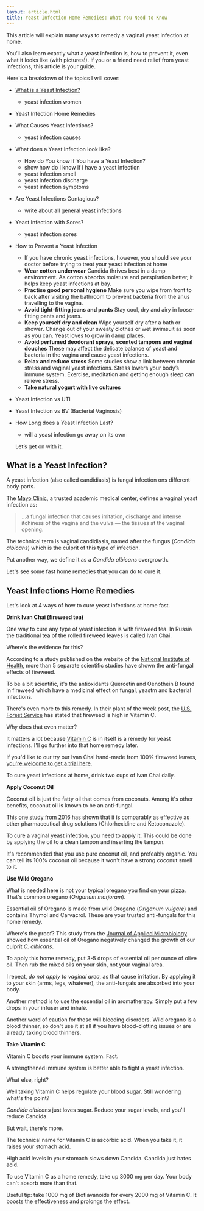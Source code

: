 ```yaml
---
layout: article.html
title: Yeast Infection Home Remedies: What You Need to Know
---
```

This article will explain many ways to remedy a vaginal yeast infection at home. 

You’ll also learn exactly what a yeast infection is, how to prevent it, even what it looks like (with pictures!). If you or a friend need relief from yeast infections, this article is your guide.

Here's a breakdown of the topics I will cover:

- [What is a Yeast Infection?](https://articles.ivansherbs.com/yeast-infection-home-remedies#what-is-a-vaginal-yeast-infection)
  - yeast infection women
- Yeast Infection Home Remedies

- What Causes Yeast Infections?
  - yeast infection causes
- What does a Yeast Infection look like?
  - How do You know if You have a Yeast Infection?
  - show how do i know if i have a yeast infection
  - yeast infection smell
  - yeast infection discharge
  - yeast infection symptoms
- Are Yeast Infections Contagious?
  - write about all general yeast infections

- Yeast Infection with Sores?
  - yeast infection sores

- How to Prevent a Yeast Infection
  - If you have chronic yeast infections, however, you should see your doctor before trying to treat your yeast infection at home
  - **Wear cotton underwear**
    Candida thrives best in a damp environment. As cotton absorbs moisture and perspiration better, it helps keep yeast infections at bay.
  - **Practise good personal hygiene**
    Make sure you wipe from front to back after visiting the bathroom to prevent bacteria from the anus travelling to the vagina.
  - **Avoid tight-fitting jeans and pants**
    Stay cool, dry and airy in loose-fitting pants and jeans.
  - **Keep yourself dry and clean**
    Wipe yourself dry after a bath or shower. Change out of your sweaty clothes or wet swimsuit as soon as you can. Yeast loves to grow in damp places.
  - **Avoid perfumed deodorant sprays, scented tampons and vaginal douches**
    These may affect the delicate balance of yeast and bacteria in the vagina and cause yeast infections.
  - **Relax and reduce stress**
    Some studies show a link between chronic stress and vaginal yeast infections. Stress lowers your body’s immune system. Exercise, meditation and getting enough sleep can relieve stress.
  - **Take natural yogurt with live cultures**

- Yeast Infection vs UTI

- Yeast Infection vs BV (Bacterial Vaginosis)

- How Long does a Yeast Infection Last?

  - will a yeast infection go away on its own

  Let’s get on with it.

## What is a Yeast Infection?

A yeast infection (also called candidiasis) is fungal infection ons different body parts.

The [Mayo Clinic](https://www.mayoclinic.org/diseases-conditions/yeast-infection/symptoms-causes/syc-20378999), a trusted academic medical center, defines a vaginal yeast infection as:

> ...a fungal infection that causes irritation, discharge and intense itchiness of the vagina and the vulva — the tissues at the vaginal opening.

The technical term is vaginal candidiasis, named after the fungus (*Candida albicans*) which is the culprit of this type of infection.

Put another way, we define it as a *Candida albicans* overgrowth.

Let's see some fast home remedies that you can do to cure it.

## Yeast Infections Home Remedies

Let's look at 4 ways of how to cure yeast infections at home fast. 

**Drink Ivan Chai (fireweed tea)**

One way to cure any type of yeast infection is with fireweed tea. In Russia the traditional tea of the rolled fireweed leaves is called Ivan Chai.

Where's the evidence for this? 

According to a study published on the website of the [National Institute of Health](https://www.ncbi.nlm.nih.gov/pmc/articles/PMC5045895/), more than 5 separate scientific studies have shown the anti-fungal effects of fireweed.

To be a bit scientific, it's the antioxidants Quercetin and Oenothein B found in fireweed which have a medicinal effect on fungal, yeastm and bacterial infections.

There's even more to this remedy. In their plant of the week post, the [U.S. Forest Service](https://www.fs.fed.us/wildflowers/plant-of-the-week/chamerion_angustifolium.shtml#:~:text=High%20in%20vitamins%20A%20and,addition%20to%20the%20home%20garden.) has stated that fireweed is high in Vitamin C. 

Why does that even matter?

It matters a lot because [Vitamin C](anchorlink) is in itself is a remedy for yeast infections. I'll go further into that home remedy later.

If you'd like to our try our Ivan Chai hand-made from 100% fireweed leaves, [you're welcome to get a trial here](https://www.trial.ivansherbs.com/yeast-infections).

To cure yeast infections at home, drink two cups of Ivan Chai daily.



**Apply Coconut Oil**

Coconut oil is just the fatty oil that comes from coconuts. Among it's other benefits, coconut oil is known to be an anti-fungal.

This [one study from 2016](https://www.hindawi.com/journals/scientifica/2016/7061587/) has shown that it is comparably as effective as other pharmaceutical drug solutions (Chlorhexidine and Ketoconazole).

To cure a vaginal yeast infection, you need to apply it. This could be done by applying the oil to a clean tampon and inserting the tampon.

It's recommended that you use pure coconut oil, and prefeably organic. You can tell its 100% coconut oil because it won't have a strong coconut smell to it.



**Use Wild Oregano**

What is needed here is not your typical oregano you find on your pizza. That's common oregano (*Origanum marjoram*).

Essential oil of Oregano is made from wild Oregano (*Origanum vulgare*) and contains Thymol and Carvacrol. These are your trusted anti-fungals for this home remedy.

Where's the proof? This study from the [Journal of Applied Microbiology](https://sfamjournals.onlinelibrary.wiley.com/doi/full/10.1111/jam.13413) showed how essential oil of Oregano negatively changed the growth of our culprit *C. albicans*.

To apply this home remedy, put 3-5 drops of essential oil per ounce of olive oil. Then rub the mixed oils on your skin, not your vaginal area.

I repeat, *do not apply to vaginal area*, as that cause irritation. By applying it to your skin (arms, legs, whatever), the anti-fungals are absorbed into your body.

Another method is to use the essential oil in aromatherapy. Simply put a few drops in your infuser and inhale.

Another word of caution for those will bleeding disorders. Wild oregano is a blood thinner, so don't use it at all if you have blood-clotting issues or are already taking blood thinners.



**Take Vitamin C**

Vitamin C boosts your immune system. Fact.

A strengthened immune system is better able to fight a yeast infection.

What else, right?

Well taking Vitamin C helps regulate your blood sugar. Still wondering what's the point?

*Candida albicans* just loves sugar. Reduce your sugar levels, and you'll reduce Candida.

But wait, there's more. 

The technical name for Vitamin C is ascorbic acid. When you take it, it raises your stomach acid.

High acid levels in your stomach slows down Candida. Candida just hates acid.

To use Vitamin C as a home remedy, take up 3000 mg per day. Your body can't absorb more than that.

Useful tip: take 1000 mg of Bioflavanoids for every 2000 mg of Vitamin C. It boosts the effectiveness and prolongs the effect.

